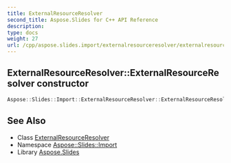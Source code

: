 ```yaml
---
title: ExternalResourceResolver
second_title: Aspose.Slides for C++ API Reference
description: 
type: docs
weight: 27
url: /cpp/aspose.slides.import/externalresourceresolver/externalresourceresolver/
---
```

## ExternalResourceResolver::ExternalResourceResolver constructor




```cpp
Aspose::Slides::Import::ExternalResourceResolver::ExternalResourceResolver()
```

## See Also

* Class [ExternalResourceResolver](../)
* Namespace [Aspose::Slides::Import](../../)
* Library [Aspose.Slides](../../../)
